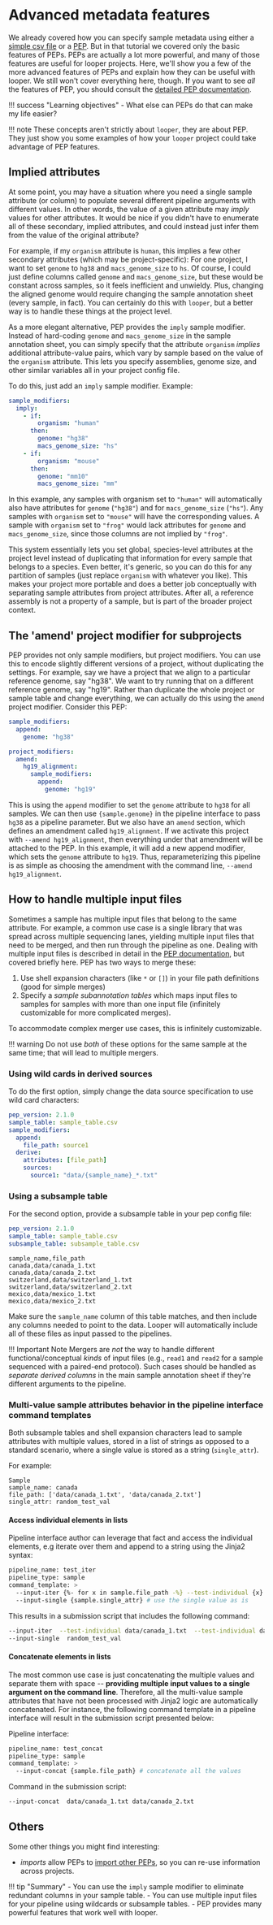# Advanced metadata features

We already covered how you can specify sample metadata using either a [simple csv file](../user-tutorial/initialize.md) or a [PEP](../user-tutorial/metadata.md).
But in that tutorial we covered only the basic features of PEPs.
PEPs are actually a lot more powerful, and many of those features are useful for looper projects.
Here, we'll show you a few of the more advanced features of PEPs and explain how they can be useful with looper. 
We still won't cover everything here, though.
If you want to see *all* the features of PEP, you should consult the [detailed PEP documentation](../../spec/simple-example.md).


!!! success "Learning objectives"
    - What else can PEPs do that can make my life easier?


!!! note
    These concepts aren't strictly about `looper`, they are about PEP. They just show you some examples of how your `looper` project could take advantage of PEP features.


## Implied attributes

At some point, you may have a situation where you need a single sample attribute (or column)
to populate several different pipeline arguments with different values.
In other words, the value of a given attribute may *imply* values for other attributes.
It would be nice if you didn't have to enumerate all of these secondary, implied attributes,
and could instead just infer them from the value of the original attribute?

For example, if my `organism` attribute is `human`, this implies a few other secondary attributes
(which may be project-specific): For one project, I want to set `genome` to `hg38` and `macs_genome_size` to `hs`.
Of course, I could just define columns called `genome` and `macs_genome_size`, but these would be constant across samples, so it feels inefficient and unwieldy.
Plus, changing the aligned genome would require changing the sample annotation sheet (every sample, in fact).
You can certainly do this with `looper`, but a better way is to handle these things at the project level.

As a more elegant alternative, PEP provides the `imply` sample modifier.
Instead of hard-coding `genome` and `macs_genome_size` in the sample annotation sheet,
you can simply specify that the attribute `organism` *implies* additional attribute-value pairs, which vary by sample based on the value of the `organism` attribute.
This lets you specify assemblies, genome size, and other similar variables all in your project config file.

To do this, just add an `imply` sample modifier. Example:

```yaml
sample_modifiers:
  imply:
    - if:
        organism: "human"
      then:
        genome: "hg38"
        macs_genome_size: "hs"
    - if:
        organism: "mouse"
      then:
        genome: "mm10"
        macs_genome_size: "mm"
```

In this example, any samples with organism set to `"human"` will automatically also have attributes for `genome` (`"hg38"`) and for `macs_genome_size` (`"hs"`).
Any samples with `organism` set to `"mouse"` will have the corresponding values.
A sample with `organism` set to `"frog"` would lack attributes for `genome` and `macs_genome_size`, since those columns are not implied by `"frog"`.

This system essentially lets you set global, species-level attributes at the project level instead of duplicating that information for every sample that belongs to a species.
Even better, it's generic, so you can do this for any partition of samples (just replace `organism` with whatever you like). 
This makes your project more portable and does a better job conceptually with separating sample attributes from project attributes.
After all, a reference assembly is not a property of a sample, but is part of the broader project context.


## The 'amend' project modifier for subprojects

PEP provides not only sample modifiers, but project modifiers.
You can use this to encode slightly different versions of a project, without duplicating the settings.
For example, say we have a project that we align to a particular reference genome, say "hg38".
We want to try running that on a different reference genome, say "hg19".
Rather than duplicate the whole project or sample table and change everything, we can actually do this using the `amend` project modifier.
Consider this PEP:

```yaml
sample_modifiers:
  append:
    genome: "hg38"

project_modifiers:
  amend:
    hg19_alignment:
      sample_modifiers:
        append:
          genome: "hg19"
```

This is using the `append` modifier to set the `genome` attribute to `hg38` for all samples.
We can then use `{sample.genome}` in the pipeline interface to pass `hg38` as a pipeline parameter.
But we also have an `amend` section, which defines an amendment called `hg19_alignment`.
If we activate this project with `--amend hg19_alignment`, then everything under that amendment will be attached to the PEP.
In this example, it will add a new append modifier, which sets the `genome` attribute to `hg19`.
Thus, reparameterizing this pipeline is as simple as choosing the amendment with the command line, `--amend hg19_alignment`.


## How to handle multiple input files

Sometimes a sample has multiple input files that belong to the same attribute. For example, a common use case is a single library that was spread across multiple sequencing lanes, yielding multiple input files that need to be merged, and then run through the pipeline as one. Dealing with multiple input files is described in detail in the [PEP documentation](https://pep.databio.org/spec/howto-multi-value-attributes/), but covered briefly here. PEP has two ways to merge these:

1. Use shell expansion characters (like `*` or `[]`) in your file path definitions (good for simple merges)
2. Specify a *sample subannotation tables* which maps input files to samples for samples with more than one input file (infinitely customizable for more complicated merges).

To accommodate complex merger use cases, this is infinitely customizable.

!!! warning
    Do not use *both* of these options for the same sample at the same time; that will lead to multiple mergers.

### Using wild cards in derived sources
To do the first option, simply change the data source specification to use wild card characters:

```yaml title="pep_config.yaml" hl_lines="4-6"
pep_version: 2.1.0
sample_table: sample_table.csv
sample_modifiers:
  append:
    file_path: source1
  derive:
    attributes: [file_path]
    sources:
      source1: "data/{sample_name}_*.txt"
```

### Using a subsample table
For the second option, provide a subsample table in your pep config file:

```yaml title="pep_config.yaml" hl_lines="3"
pep_version: 2.1.0
sample_table: sample_table.csv
subsample_table: subsample_table.csv
```

```csv title="Example subsample_table.csv"
sample_name,file_path
canada,data/canada_1.txt
canada,data/canada_2.txt
switzerland,data/switzerland_1.txt
switzerland,data/switzerland_2.txt
mexico,data/mexico_1.txt
mexico,data/mexico_2.txt
```

Make sure the `sample_name` column of this table matches, and then include any columns needed to point to the data.
Looper will automatically include all of these files as input passed to the pipelines.


!!! Important Note
    Mergers are *not* the way to handle different functional/conceptual *kinds* of input files (e.g., `read1` and `read2` for a sample sequenced with a paired-end protocol).
    Such cases should be handled as *separate derived columns* in the main sample annotation sheet if they're different arguments to the pipeline.


### Multi-value sample attributes behavior in the pipeline interface command templates

Both subsample tables and shell expansion characters lead to sample attributes with multiple values, stored in a list of strings as opposed to a standard scenario, where a single value is stored as a string (`single_attr`).

For example:
```
Sample
sample_name: canada
file_path: ['data/canada_1.txt', 'data/canada_2.txt']
single_attr: random_test_val
```

#### Access individual elements in lists

Pipeline interface author can leverage that fact and access the individual elements, e.g iterate over them and append to a string using the Jinja2 syntax:

```bash
pipeline_name: test_iter
pipeline_type: sample
command_template: >
  --input-iter {%- for x in sample.file_path -%} --test-individual {x} {% endfor %} # iterate over multiple values
  --input-single {sample.single_attr} # use the single value as is

```

This results in a submission script that includes the following command:
```bash
--input-iter  --test-individual data/canada_1.txt  --test-individual data/canada_2.txt
--input-single  random_test_val
```

#### Concatenate elements in lists

The most common use case is just concatenating the multiple values and separate them with space -- **providing multiple input values to a single argument on the command line**. Therefore, all the multi-value sample attributes that have not been processed with Jinja2 logic are automatically concatenated. For instance, the following command template in a pipeline interface will result in the submission script presented below:

Pipeline interface:
```bash
pipeline_name: test_concat
pipeline_type: sample
command_template: >
  --input-concat {sample.file_path} # concatenate all the values
```

Command in the submission script:
```bash
--input-concat  data/canada_1.txt data/canada_2.txt
```

## Others

Some other things you might find interesting:

- *imports* allow PEPs to [import other PEPs](https://pep.databio.org/spec/specification/#project-modifier-import), so you can re-use information across projects.


!!! tip "Summary"
    - You can use the `imply` sample modifier to eliminate redundant columns in your sample table.
    - You can use multiple input files for your pipeline using wildcards or subsample tables.
    - PEP provides many powerful features that work well with looper.

